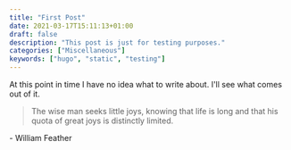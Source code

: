 ```yaml
---
title: "First Post"
date: 2021-03-17T15:11:13+01:00
draft: false
description: "This post is just for testing purposes."
categories: ["Miscellaneous"]
keywords: ["hugo", "static", "testing"]
---
```


At this point in time I have no idea what to write about. I'll see what comes out of it.

> The wise man seeks little joys, knowing that life is long and that his quota of great joys is distinctly limited.

\- William Feather


